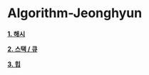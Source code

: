 # Algorithm-Jeonghyun

<a href='https://asmallroom.tistory.com/22'>
  <p><b>1. 해시</b></p>
</a>
<a href='https://asmallroom.tistory.com/23'>
  <p><b>2. 스택 / 큐</b></p>
</a>
<a href='https://asmallroom.tistory.com/24'>
  <p><b>3. 힙</b></p>
</a>



